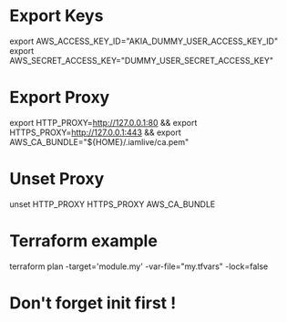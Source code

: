 # Export Keys

export AWS_ACCESS_KEY_ID="AKIA_DUMMY_USER_ACCESS_KEY_ID"
export AWS_SECRET_ACCESS_KEY="DUMMY_USER_SECRET_ACCESS_KEY"

# Export Proxy
export HTTP_PROXY=http://127.0.0.1:80 && export HTTPS_PROXY=http://127.0.0.1:443 && export AWS_CA_BUNDLE="${HOME}/.iamlive/ca.pem"

# Unset Proxy
unset HTTP_PROXY HTTPS_PROXY AWS_CA_BUNDLE

# Terraform example
terraform plan -target='module.my' -var-file="my.tfvars" -lock=false

# Don't forget init first !

